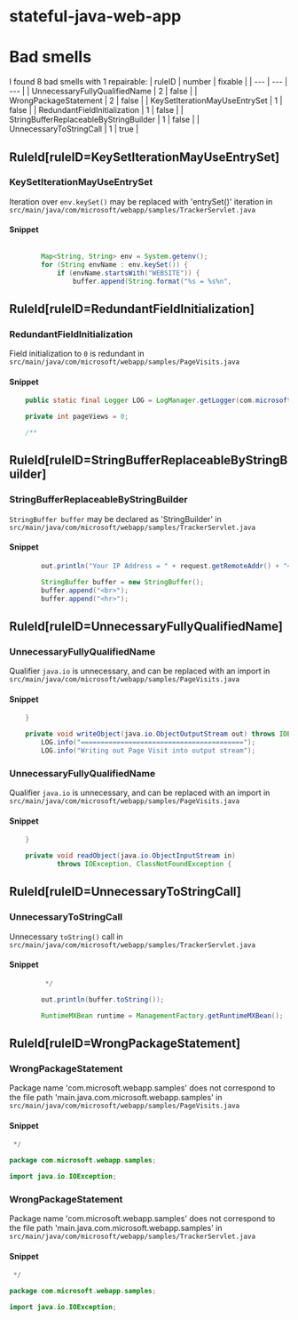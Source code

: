 # stateful-java-web-app 
 
# Bad smells
I found 8 bad smells with 1 repairable:
| ruleID | number | fixable |
| --- | --- | --- |
| UnnecessaryFullyQualifiedName | 2 | false |
| WrongPackageStatement | 2 | false |
| KeySetIterationMayUseEntrySet | 1 | false |
| RedundantFieldInitialization | 1 | false |
| StringBufferReplaceableByStringBuilder | 1 | false |
| UnnecessaryToStringCall | 1 | true |
## RuleId[ruleID=KeySetIterationMayUseEntrySet]
### KeySetIterationMayUseEntrySet
Iteration over `env.keySet()` may be replaced with 'entrySet()' iteration
in `src/main/java/com/microsoft/webapp/samples/TrackerServlet.java`
#### Snippet
```java

        Map<String, String> env = System.getenv();
        for (String envName : env.keySet()) {
            if (envName.startsWith("WEBSITE")) {
                buffer.append(String.format("%s = %s%n",
```

## RuleId[ruleID=RedundantFieldInitialization]
### RedundantFieldInitialization
Field initialization to `0` is redundant
in `src/main/java/com/microsoft/webapp/samples/PageVisits.java`
#### Snippet
```java
    public static final Logger LOG = LogManager.getLogger(com.microsoft.webapp.samples.PageVisits.class);

    private int pageViews = 0;

    /**
```

## RuleId[ruleID=StringBufferReplaceableByStringBuilder]
### StringBufferReplaceableByStringBuilder
`StringBuffer buffer` may be declared as 'StringBuilder'
in `src/main/java/com/microsoft/webapp/samples/TrackerServlet.java`
#### Snippet
```java
        out.println("Your IP Address = " + request.getRemoteAddr() + "<br>");

        StringBuffer buffer = new StringBuffer();
        buffer.append("<br>");
        buffer.append("<hr>");
```

## RuleId[ruleID=UnnecessaryFullyQualifiedName]
### UnnecessaryFullyQualifiedName
Qualifier `java.io` is unnecessary, and can be replaced with an import
in `src/main/java/com/microsoft/webapp/samples/PageVisits.java`
#### Snippet
```java
    }

    private void writeObject(java.io.ObjectOutputStream out) throws IOException {
        LOG.info("=========================================");
        LOG.info("Writing out Page Visit into output stream");
```

### UnnecessaryFullyQualifiedName
Qualifier `java.io` is unnecessary, and can be replaced with an import
in `src/main/java/com/microsoft/webapp/samples/PageVisits.java`
#### Snippet
```java
    }

    private void readObject(java.io.ObjectInputStream in)
            throws IOException, ClassNotFoundException {

```

## RuleId[ruleID=UnnecessaryToStringCall]
### UnnecessaryToStringCall
Unnecessary `toString()` call
in `src/main/java/com/microsoft/webapp/samples/TrackerServlet.java`
#### Snippet
```java
         */

        out.println(buffer.toString());

        RuntimeMXBean runtime = ManagementFactory.getRuntimeMXBean();
```

## RuleId[ruleID=WrongPackageStatement]
### WrongPackageStatement
Package name 'com.microsoft.webapp.samples' does not correspond to the file path 'main.java.com.microsoft.webapp.samples'
in `src/main/java/com/microsoft/webapp/samples/PageVisits.java`
#### Snippet
```java
 */

package com.microsoft.webapp.samples;

import java.io.IOException;
```

### WrongPackageStatement
Package name 'com.microsoft.webapp.samples' does not correspond to the file path 'main.java.com.microsoft.webapp.samples'
in `src/main/java/com/microsoft/webapp/samples/TrackerServlet.java`
#### Snippet
```java
 */

package com.microsoft.webapp.samples;

import java.io.IOException;
```

